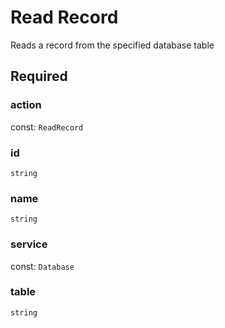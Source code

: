 # Read Record

Reads a record from the specified database table

## Required

### action

const: `ReadRecord`

### id

`string`

### name

`string`

### service

const: `Database`

### table

`string`
